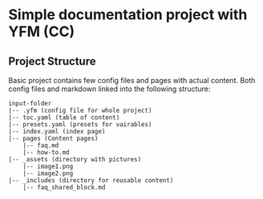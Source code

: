 # Simple documentation project with YFM (CC)


## Project Structure
Basic project contains few config files and pages with actual content. Both config files and markdown linked into the following structure:


```
input-folder
|-- .yfm (config file for whole project)
|-- toc.yaml (table of content)
|-- presets.yaml (presets for vairables)
|-- index.yaml (index page)
|-- pages (Content pages)
    |-- faq.md
    |-- how-to.md
|-- _assets (directory with pictures)
    |-- image1.png
    |-- image2.png
|-- _includes (directory for reusable content)
    |-- faq_shared_block.md
```




